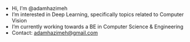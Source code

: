 - Hi, I’m @adamhazimeh
- I’m interested in Deep Learning, specifically topics related to Computer Vision
- I’m currently working towards a BE in Computer Science & Engineering
- Contact: adamhazimeh@gmail.com

<!---
adamhazimeh/adamhazimeh is a ✨ special ✨ repository because its `README.md` (this file) appears on your GitHub profile.
You can click the Preview link to take a look at your changes.
--->
